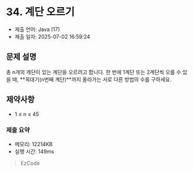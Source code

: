 # 34. 계단 오르기
- 제출 언어: Java (17)
- 제출 일자: 2025-07-02 16:59:24

## 문제 설명
총 n개의 계단이 있는 계단을 오르려고 합니다.
한 번에 1계단 또는 2계단씩 오를 수 있을 때, **꼭대기(n번째 계단)**까지 올라가는 서로 다른 방법의 수를 구하세요.

## 제약사항
- 1 ≤ n ≤ 45


### 제출 요약
- 메모리: 12214KB
- 실행 시간: 149ms

> EzCode
